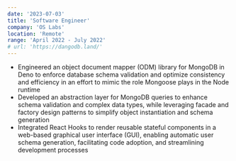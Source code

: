 ```yaml
---
date: '2023-07-03'
title: 'Software Engineer'
company: 'OS Labs'
location: 'Remote'
range: 'April 2022 - July 2022'
# url: 'https://dangodb.land/'
---
```


- Engineered an object document mapper (ODM) library for MongoDB in Deno to enforce database schema validation and optimize consistency and efficiency in an effort to mimic the role Mongoose plays in the Node runtime
- Developed an abstraction layer for MongoDB queries to enhance schema validation and complex data types, while leveraging facade and factory design patterns to simplify object instantiation and schema generation
- Integrated React Hooks to render reusable stateful components in a web-based graphical user interface (GUI), enabling automatic user schema generation, facilitating code adoption, and streamlining development processes
